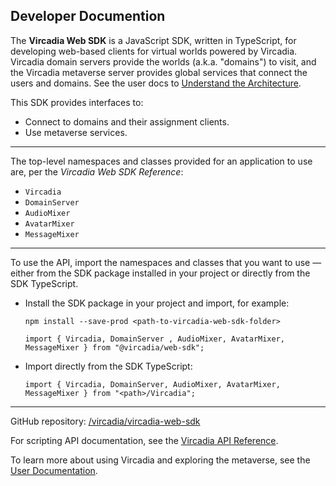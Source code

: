 <h2 class="subheading">Developer Documention</h2>

The <strong>Vircadia Web SDK</strong> is a JavaScript SDK, written in TypeScript, for developing web-based clients for virtual
worlds powered by Vircadia. Vircadia domain servers provide the worlds (a.k.a. "domains") to visit, and the Vircadia metaverse
server provides global services that connect the users and domains.
See the user docs to [Understand the Architecture](https://docs.vircadia.com/explore/get-started/architecture.html).

This SDK provides interfaces to:
- Connect to domains and their assignment clients.
- Use metaverse services.

<hr />

The top-level namespaces and classes provided for an application to use are, per the _Vircadia Web SDK Reference_:
- `Vircadia`
- `DomainServer`
- `AudioMixer`
- `AvatarMixer`
- `MessageMixer`

<hr />

To use the API, import the namespaces and classes that you want to use &mdash; either from the SDK package installed in your
project or directly from the SDK TypeScript.

- Install the SDK package in your project and import, for example:
    ```
    npm install --save-prod <path-to-vircadia-web-sdk-folder>

    import { Vircadia, DomainServer , AudioMixer, AvatarMixer, MessageMixer } from "@vircadia/web-sdk";
    ```

- Import directly from the SDK TypeScript:
    ```
    import { Vircadia, DomainServer, AudioMixer, AvatarMixer, MessageMixer } from "<path>/Vircadia";
    ```

<hr />

GitHub repository: [/vircadia/vircadia-web-sdk](https://github.com/vircadia/vircadia-web-sdk)

For scripting API documentation, see the [Vircadia API Reference](https://apidocs.vircadia.dev).

To learn more about using Vircadia and exploring the metaverse, see the [User Documentation](https://docs.vircadia.com).
